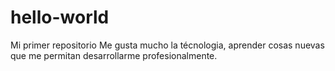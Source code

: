 # hello-world
Mi primer repositorio
Me gusta mucho la técnologia, aprender cosas nuevas que me permitan desarrollarme profesionalmente.
